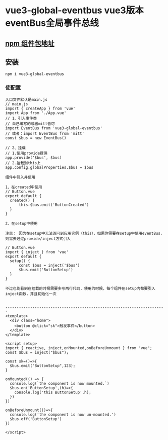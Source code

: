 # vue3-global-eventbus vue3版本eventBus全局事件总线

## [npm 组件包地址](https://www.npmjs.com/package/vue3-global-eventbus)

<!-- ## 示例 -->

<!-- ![示例](https://img-blog.csdnimg.cn/6408745254394a2a986bc12ddbf47bb8.gif) -->

## 安装

```
npm i vue3-global-eventbus
```

### 使配置

```
入口文件默认是main.js
// main.js
import { createApp } from 'vue'
import App from './App.vue'
// 1、引入事件类
// 自己编写的或者mitt皆可
import EventBus from 'vue3-global-eventbus'
// 或者：import EventBus from 'mitt'
const $bus = new EventBus()

// 2、挂载
// 1.使用provide提供
app.provide('$bus', $bus)
// 2.挂载到this上
app.config.globalProperties.$bus = $bus

组件中引入并使用

1、在created中使用
// Button.vue
export default {
  created() {
      this.$bus.emit('ButtonCreated')
  }
}

2、在setup中使用

注意： 因为在setup中无法访问到应用实例（this），如果你需要在setup中使用eventBus，则需要通过provide/inject方式引入

// Button.vue
import { inject } from 'vue'
export default {
  setup() {
      const $bus = inject('$bus')
      $bus.emit('ButtonSetup')
  }
}

不过也能看到在挂载的时候需要多写两行代码，使用的时候，每个组件在setup内都要引入inject函数，并且初始化一次


-----------------------------------------------------------------------
<template>
  <div class="home">
    <button @click="sk">触发事件</button>
  </div>
</template>

<script setup>
import { reactive, inject,onMounted,onBeforeUnmount } from "vue";
const $bus = inject("$bus");

const sk=()=>{
  $bus.emit("ButtonSetup",123);
}

onMounted(() => {
  console.log(`the component is now mounted.`)
  $bus.on('ButtonSetup',(h)=>{
    console.log('this ButtonSetup',h);
  })
})

onBeforeUnmount(()=>{
  console.log('the component is now un-mounted.')
  $bus.off('ButtonSetup')
})

</script>

```
